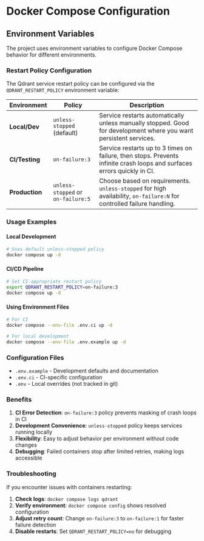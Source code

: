 # Docker Compose Configuration

## Environment Variables

The project uses environment variables to configure Docker Compose behavior
for different environments.

### Restart Policy Configuration

The Qdrant service restart policy can be configured via the
`QDRANT_RESTART_POLICY` environment variable:

| Environment | Policy | Description |
|-------------|--------|-------------|
| **Local/Dev** | `unless-stopped` (default) | Service restarts automatically unless manually stopped. Good for development where you want persistent services. |
| **CI/Testing** | `on-failure:3` | Service restarts up to 3 times on failure, then stops. Prevents infinite crash loops and surfaces errors quickly in CI. |
| **Production** | `unless-stopped` or `on-failure:5` | Choose based on requirements. `unless-stopped` for high availability, `on-failure:N` for controlled failure handling. |

### Usage Examples

#### Local Development

```bash
# Uses default unless-stopped policy
docker compose up -d
```

#### CI/CD Pipeline

```bash
# Set CI-appropriate restart policy
export QDRANT_RESTART_POLICY=on-failure:3
docker compose up -d
```

#### Using Environment Files

```bash
# For CI
docker compose --env-file .env.ci up -d

# For local development
docker compose --env-file .env.example up -d
```

### Configuration Files

- `.env.example` - Development defaults and documentation
- `.env.ci` - CI-specific configuration
- `.env` - Local overrides (not tracked in git)

### Benefits

1. **CI Error Detection**: `on-failure:3` policy prevents masking of crash
   loops in CI
2. **Development Convenience**: `unless-stopped` policy keeps services
   running locally
3. **Flexibility**: Easy to adjust behavior per environment without code
   changes
4. **Debugging**: Failed containers stop after limited retries, making logs
   accessible

### Troubleshooting

If you encounter issues with containers restarting:

1. **Check logs**: `docker compose logs qdrant`
2. **Verify environment**: `docker compose config` shows resolved
   configuration
3. **Adjust retry count**: Change `on-failure:3` to `on-failure:1` for faster
   failure detection
4. **Disable restarts**: Set `QDRANT_RESTART_POLICY=no` for debugging